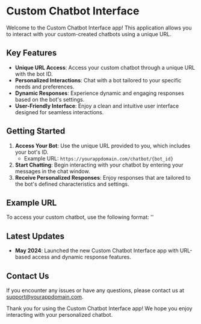 # Custom Chatbot Interface

Welcome to the Custom Chatbot Interface app! This application allows you to interact with your custom-created chatbots using a unique URL.

## Key Features

- **Unique URL Access**: Access your custom chatbot through a unique URL with the bot ID.
- **Personalized Interactions**: Chat with a bot tailored to your specific needs and preferences.
- **Dynamic Responses**: Experience dynamic and engaging responses based on the bot's settings.
- **User-Friendly Interface**: Enjoy a clean and intuitive user interface designed for seamless interactions.

## Getting Started

1. **Access Your Bot**: Use the unique URL provided to you, which includes your bot's ID.
    - Example URL: `https://yourappdomain.com/chatbot/{bot_id}`
2. **Start Chatting**: Begin interacting with your chatbot by entering your messages in the chat window.
3. **Receive Personalized Responses**: Enjoy responses that are tailored to the bot's defined characteristics and settings.

## Example URL

To access your custom chatbot, use the following format:
''

## Latest Updates

- **May 2024**: Launched the new Custom Chatbot Interface app with URL-based access and dynamic response features.

## Contact Us

If you encounter any issues or have any questions, please contact us at [support@yourappdomain.com](mailto:support@yourappdomain.com).

Thank you for using the Custom Chatbot Interface app! We hope you enjoy interacting with your personalized chatbot.


